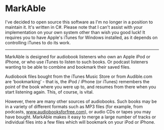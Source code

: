# MarkAble
 
I've decided to open source this software as I'm no longer in a position to maintain it. It's written in C#. Please note that I can't assist with your implementation on your own system other than wish you good luck! It requires you to have Apple's iTunes for Windows installed, as it depends on controlling iTunes to do its work.

--------

MarkAble is designed  for audiobook listeners who own an Apple iPod or iPhone, or who use iTunes to  listen to such books. Or podcast listeners wanting to be able to  combine and bookmark their saved files.

Audiobook files bought from the iTunes Music Store or  from Audible.com are ‘bookmarking’ - that is, the iPod / iPhone (or iTunes)  remembers the point of the book where you were up to, and resumes from  there when you start listening again. This, of course, is vital.

However, there are many other sources of audiobooks. Such books may be in a variety of different formats such as MP3 files (for example, from podcasts, www.audiobooksforfree.com), or audio CDs or tapes you may have bought. MarkAble makes it easy to merge a large number of tracks or individual files into a few files which will bookmark on your iPod or iPhone.

